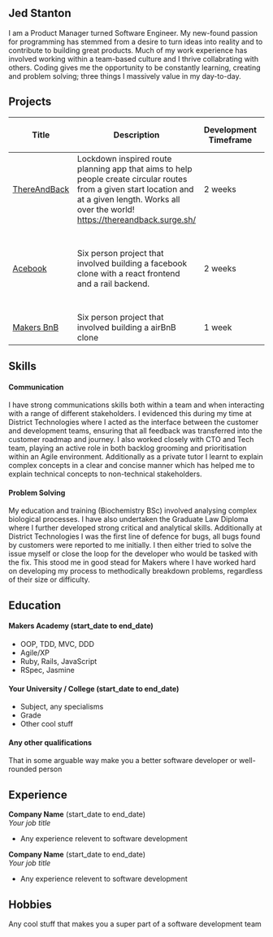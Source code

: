 ## Jed Stanton
I am a Product Manager turned Software Engineer. My new-found passion for programming has stemmed from a desire to turn ideas into reality and to contribute to building great products. Much of my work experience has involved working within a team-based culture and I thrive collabrating with others. Coding gives me the opportunity to be constantly learning, creating and problem solving; three things I massively value in my day-to-day. 

## Projects
| Title | Description | Development Timeframe | Technologies Used | Test Suites/CIs/CDs Employed |
|--|--|--|--|--|
| [ThereAndBack](https://github.com/JStant95/ThereAndBack) | Lockdown inspired route planning app that aims to help people create circular routes from a given start location and at a given length. Works all over the world! https://thereandback.surge.sh/ | 2 weeks | React, Firebase, Bootstrap, Surge | Cypress, Instanbul, Travis | 
| [Acebook](https://github.com/JStant95/Acebook-frontend)| Six person project that involved building a facebook clone with a react frontend and a rail backend. | 2 weeks | Ruby on Rails, React, HTML/CSS (Bootstrap), JavaScript, Ruby, Heroku, Surge | RSpec, Capybara, Travis, Cypress|
| [Makers BnB](https://github.com/vivianallen/tastelessnotes) | Six person project that involved building a airBnB clone | 1 week | Ruby, Sinatra, PostgreSQL | Rspec, Capybara |

## Skills

#### Communication

I have strong communications skills both within a team and when interacting with a range of different stakeholders. I evidenced this during my time at District Technologies where I acted as the interface between the customer and development teams, ensuring that all feedback was transferred into the customer roadmap and journey. I also worked closely with CTO and Tech team, playing an active role in both backlog grooming and prioritisation within an Agile environment. Additionally as a private tutor I learnt to explain complex concepts in a clear and concise manner which has helped me to explain technical concepts to non-technical stakeholders.

#### Problem Solving 

My education and training (Biochemistry BSc) involved analysing complex biological processes. I have also undertaken the Graduate Law Diploma where I further developed strong critical and analytical skills. Additionally at District Technologies I was the first line of defence for bugs, all bugs found by customers were reported to me initially. I then either tried to solve the issue myself or close the loop for the developer who would be tasked with the fix. This stood me in good stead for Makers where I have worked hard on developing my process to methodically breakdown problems, regardless of their size or difficulty.

## Education

#### Makers Academy (start_date to end_date)

- OOP, TDD, MVC, DDD
- Agile/XP
- Ruby, Rails, JavaScript
- RSpec, Jasmine

#### Your University / College (start_date to end_date)

- Subject, any specialisms
- Grade
- Other cool stuff

#### Any other qualifications

That in some arguable way make you a better software developer or well-rounded person

## Experience

**Company Name** (start_date to end_date)    
*Your job title*  
- Any experience relevent to software development

**Company Name** (start_date to end_date)   
*Your job title*  
- Any experience relevent to software development

## Hobbies

Any cool stuff that makes you a super part of a software development team
